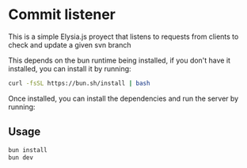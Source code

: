 # Commit listener

This is a simple Elysia.js proyect that listens to requests from clients to check and update a given svn branch

This depends on the bun runtime being installed, if you don't have it installed, you can install it by running:

```bash
curl -fsSL https://bun.sh/install | bash
```

Once installed, you can install the dependencies and run the server by running:
## Usage

```bash
bun install
bun dev
```


